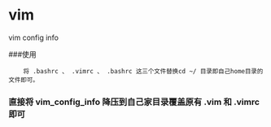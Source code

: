 # vim
vim config info

###使用
```
	将 .bashrc 、 .vimrc 、 .bashrc 这三个文件替换cd ~/ 目录即自己home目录的文件即可。
```

### 直接将 vim_config_info 降压到自己家目录覆盖原有 .vim 和 .vimrc即可

